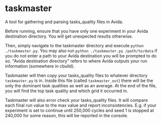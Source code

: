 # taskmaster
A tool for gathering and parsing tasks_quality files in Avida.

Before running, ensure that you have only one experiment in your Avida destination directory. You will get unexpected results otherwise.

Then, simply navigate to the taskmaster directory and execute `python ./taskmaster.py`.
You may also run `python ./taskmaster.py /path/to/data` if you do not enter a path to your Avida destination you will be prompted to do so.
"Avida destination directory" refers to where Avida outputs your run information (somewhere in cbuild).

Taskmaster will then copy your tasks_quality files to whatever directory `taskmaster.py` is in.
Inside this file (called `taskmaster_out`) there will be the only the dominant task qualities as well as an average.
At the end of the file, you will find the top task quality and which grid it occurred in.

Taskmaster will also error check your tasks_quality files. It will compare each final run value to the max value and report inconsistencies. E.g. if your experiment is set to continue until 250,000 cycles and seed 1 is stopped at 240,000 for some reason, this will be reported in the console.
